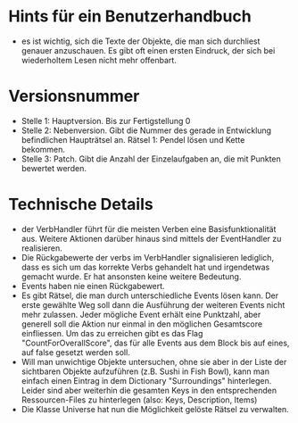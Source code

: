 # Hints für ein Benutzerhandbuch

* es ist wichtig, sich die Texte der Objekte, die man sich durchliest genauer anzuschauen. Es gibt oft einen ersten Eindruck, der sich bei wiederholtem Lesen nicht mehr offenbart.

# Versionsnummer

* Stelle 1: Hauptversion. Bis zur Fertigstellung 0
* Stelle 2: Nebenversion. Gibt die Nummer des gerade in Entwicklung befindlichen Haupträtsel an. Rätsel 1: Pendel lösen und Kette bekommen.
* Stelle 3: Patch. Gibt die Anzahl der Einzelaufgaben an, die mit Punkten bewertet werden.

# Technische Details

* der VerbHandler führt für die meisten Verben eine Basisfunktionalität aus. Weitere Aktionen darüber hinaus sind mittels der EventHandler zu realisieren.
* Die Rückgabewerte der verbs im VerbHandler signalisieren lediglich, dass es sich um das korrekte Verbs gehandelt hat und irgendetwas gemacht wurde. Er hat ansonsten keine weitere Bedeutung.
* Events haben nie einen Rückgabewert.
* Es gibt Rätsel, die man durch unterschiedliche Events lösen kann. Der erste gewählte Weg soll dann die Ausführung der weiteren Events nicht mehr zulassen. Jeder mögliche Event erhält eine Punktzahl, aber generell soll die Aktion nur einmal in den möglichen Gesamtscore einfliessen. Um das zu erreichen gibt es das Flag "CountForOverallScore", das für alle Events aus dem Block bis auf eines, auf false gesetzt werden soll.
* Will man unwichtige Objekte untersuchen, ohne sie aber in der Liste der sichtbaren Objekte aufzuführen (z.B. Sushi in Fish Bowl), kann man einfach einen Eintrag in dem Dictionary "Surroundings" hinterlegen. Leider sind aber weiterhin die gesamten Keys in den entsprechenden Ressourcen-Files zu hinterlegen (also: Keys, Description, Items)
* Die Klasse Universe hat nun die Möglichkeit gelöste Rätsel zu verwalten.
